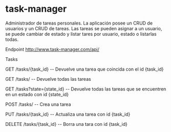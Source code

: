 # task-manager
Administrador de tareas personales. La aplicación posee un CRUD de usuarios y un CRUD de tareas. Las tareas se pueden asignar a un usuario, se puede cambiar de estado y listar tares por usuario, estado o listarlas todas.


Endpoint
http://www.task-manager.com/api/

Tasks

GET  /tasks/{task_id}         -- Devuelve una tarea que coincida con el id {task_id}

GET  /tasks/                  -- Devuelve todas las tareas

GET  /tasks?state={state_id}  -- Devuelve todas las tareas que se encuentren en un estado con id {state_id}

POST /tasks/                  -- Crea una tarea

PUT  /tasks/{task_id}         -- Actualiza una tarea con id {task_id}

DELETE  /tasks/{task_id}       -- Borra una tara con id {task_id}




